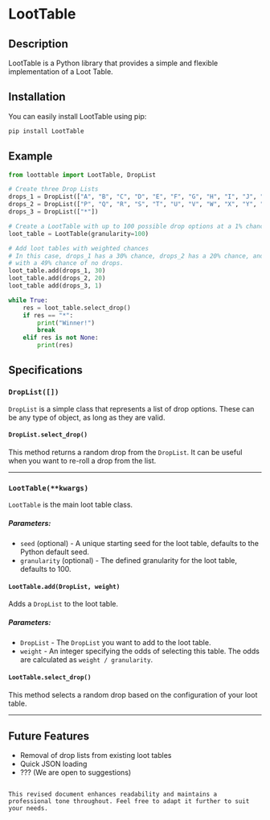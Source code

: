 # LootTable

## Description
LootTable is a Python library that provides a simple and flexible implementation of a Loot Table.

## Installation
You can easily install LootTable using pip:
```bash
pip install LootTable
```

## Example

```python
from loottable import LootTable, DropList

# Create three Drop Lists
drops_1 = DropList(["A", "B", "C", "D", "E", "F", "G", "H", "I", "J", "K", "L", "M", "N", "O"])
drops_2 = DropList(["P", "Q", "R", "S", "T", "U", "V", "W", "X", "Y", "Z"])
drops_3 = DropList(["*"])

# Create a LootTable with up to 100 possible drop options at a 1% chance each
loot_table = LootTable(granularity=100)

# Add loot tables with weighted chances
# In this case, drops_1 has a 30% chance, drops_2 has a 20% chance, and drops_3 has a 1% chance,
# with a 49% chance of no drops.
loot_table.add(drops_1, 30)
loot_table.add(drops_2, 20)
loot_table add(drops_3, 1)

while True:
    res = loot_table.select_drop()
    if res == "*":
        print("Winner!")
        break
    elif res is not None:
        print(res)
```

## Specifications

### `DropList([])`

`DropList` is a simple class that represents a list of drop options. These can be any type of object, as long as they are valid.

#### `DropList.select_drop()`
This method returns a random drop from the `DropList`. It can be useful when you want to re-roll a drop from the list.

---

### `LootTable(**kwargs)`

`LootTable` is the main loot table class.

##### **Parameters**:
- `seed` (optional) - A unique starting seed for the loot table, defaults to the Python default seed.
- `granularity` (optional) - The defined granularity for the loot table, defaults to 100.

#### `LootTable.add(DropList, weight)`
Adds a `DropList` to the loot table.

##### **Parameters**:
 - `DropList` - The `DropList` you want to add to the loot table.
 - `weight` - An integer specifying the odds of selecting this table. The odds are calculated as `weight / granularity`.

#### `LootTable.select_drop()`
This method selects a random drop based on the configuration of your loot table.

---

## Future Features
 - Removal of drop lists from existing loot tables
 - Quick JSON loading
 - ??? (We are open to suggestions)
```

This revised document enhances readability and maintains a professional tone throughout. Feel free to adapt it further to suit your needs.
